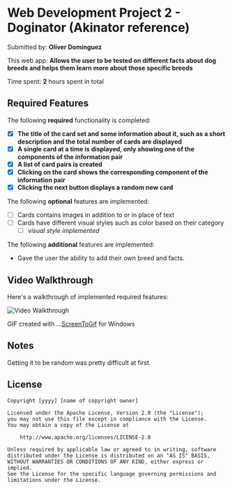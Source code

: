 # Web Development Project 2 - Doginator (Akinator reference)

Submitted by: **Oliver Dominguez**

This web app: **Allows the user to be tested on different facts about dog breeds and helps them learn more about those specific breeds**

Time spent: **2** hours spent in total

## Required Features

The following **required** functionality is completed:

- [x] **The title of the card set and some information about it, such as a short description and the total number of cards are displayed**
- [x] **A single card at a time is displayed, only showing one of the components of the information pair**
- [x] **A list of card pairs is created**
- [x] **Clicking on the card shows the corresponding component of the information pair**
- [x] **Clicking the next button displays a random new card**

The following **optional** features are implemented:

- [ ] Cards contains images in addition to or in place of text
- [ ] Cards have different visual styles such as color based on their category
  - [ ] _visual style implemented_

The following **additional** features are implemented:

- Gave the user the ability to add their own breed and facts.

## Video Walkthrough

Here's a walkthrough of implemented required features:

<img src='https://imgur.com/a/NSqKczy' title='Video Walkthrough' width='' alt='Video Walkthrough' />

<!-- Replace this with whatever GIF tool you used! -->

GIF created with ...[ScreenToGif](https://www.screentogif.com/) for Windows

<!-- Recommended tools:
[Kap](https://getkap.co/) for macOS

[peek](https://github.com/phw/peek) for Linux. -->

## Notes

Getting it to be random was pretty difficult at first.

## License

    Copyright [yyyy] [name of copyright owner]

    Licensed under the Apache License, Version 2.0 (the "License");
    you may not use this file except in compliance with the License.
    You may obtain a copy of the License at

        http://www.apache.org/licenses/LICENSE-2.0

    Unless required by applicable law or agreed to in writing, software
    distributed under the License is distributed on an "AS IS" BASIS,
    WITHOUT WARRANTIES OR CONDITIONS OF ANY KIND, either express or implied.
    See the License for the specific language governing permissions and
    limitations under the License.
